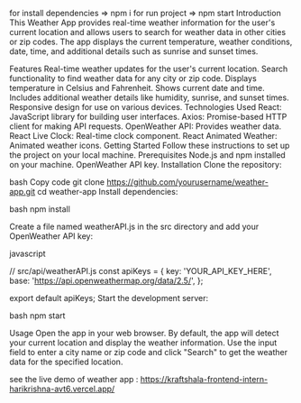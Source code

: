 for install dependencies => npm i
for run project => npm start
Introduction This Weather App provides real-time weather information for the user's current location and allows users to search for weather data in other cities or zip codes. The app displays the current temperature, weather conditions, date, time, and additional details such as sunrise and sunset times.

Features Real-time weather updates for the user's current location. Search functionality to find weather data for any city or zip code. Displays temperature in Celsius and Fahrenheit. Shows current date and time. Includes additional weather details like humidity, sunrise, and sunset times. Responsive design for use on various devices. Technologies Used React: JavaScript library for building user interfaces. Axios: Promise-based HTTP client for making API requests. OpenWeather API: Provides weather data. React Live Clock: Real-time clock component. React Animated Weather: Animated weather icons. Getting Started Follow these instructions to set up the project on your local machine.
Prerequisites Node.js and npm installed on your machine. OpenWeather API key. Installation Clone the repository:

bash Copy code git clone https://github.com/yourusername/weather-app.git cd weather-app Install dependencies:

bash npm install

Create a file named weatherAPI.js in the src directory and add your OpenWeather API key:

javascript

// src/api/weatherAPI.js const apiKeys = { key: 'YOUR_API_KEY_HERE', base: 'https://api.openweathermap.org/data/2.5/', };

export default apiKeys; Start the development server:

bash npm start

Usage Open the app in your web browser. By default, the app will detect your current location and display the weather information. Use the input field to enter a city name or zip code and click "Search" to get the weather data for the specified location.

see the live demo of weather app : https://kraftshala-frontend-intern-harikrishna-avt6.vercel.app/

